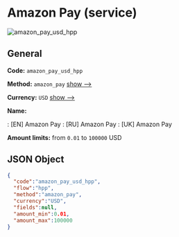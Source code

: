 
# Amazon Pay (service) 
![amazon_pay_usd_hpp](https://static.openfintech.io/payment_methods/amazon_pay_usd_hpp/logo.svg?w=400&c=v0.59.26#w200)  

## General 
 
**Code:** `amazon_pay_usd_hpp` 
 
**Method:** `amazon_pay` 
 [show -->](/payment-methods/amazon_pay/) 
 
**Currency:** `USD` [show -->](/currencies/USD/) 
 
**Name:** 
 
:	[EN] Amazon Pay 
:	[RU] Amazon Pay 
:	[UK] Amazon Pay 
 
**Amount limits:** from `0.01` to `100000` USD 

## JSON Object 

```json
{
  "code":"amazon_pay_usd_hpp",
  "flow":"hpp",
  "method":"amazon_pay",
  "currency":"USD",
  "fields":null,
  "amount_min":0.01,
  "amount_max":100000
}
```  
